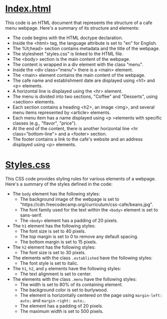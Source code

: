 <h1 style="text-decoration: underline;"> Index.html</h1>
This code is an HTML document that represents the structure of a cafe menu webpage. Here's a summary of its structure and elements:
<ul>
<li>The code begins with the HTML doctype declaration.</li>
<li>Inside the &lt;html&gt; tag, the language attribute is set to "en" for English.</li>
<li>The %lt;head&gt; section contains metadata and the title of the webpage.</li>
<li>The stylesheet "styles.css" is linked to the HTML file.</li>
<li>The &lt;body&gt; section is the main content of the webpage.</li>
<li>The content is wrapped in a div element with the class "menu".</li>
<li>Inside the &lt;div class="menu"&gt; there is a &lt;main&gt; element.</li>
<li>The &lt;main&gt; element contains the main content of the webpage.</li>
<li>The cafe name and establishment date are displayed using &lt;h1&gt; and &lt;p&gt; elements.</li>
<li>A horizontal line is displayed using the &lt;hr&gt; element.</li>
<li>The menu is divided into two sections, "Coffee" and "Desserts", using &lt;section&gt; elements.</li>
<li>Each section contains a heading &lt;h2&gt;, an image &lt;img&gt;, and several menu items represented by &lt;article&gt; elements.</li>
<li>Each menu item has a name displayed using &lt;p &gt;elements with specific classes (e.g., "flavor", "price").</li>
<li>At the end of the content, there is another horizontal line &lt;hr class="bottom-line"&gt; and a &lt;footer&gt; section.</li>
<li>The footer contains a link to the cafe's website and an address displayed using &lt;p&gt; elements.</li>
</ul>

  
 
<h1 style="text-decoration: underline;">Styles.css</h1>
This CSS code provides styling rules for various elements of a webpage. Here's a summary of the styles defined in the code:

<ul>
  <li>The <code>body</code> element has the following styles:
    <ul>
      <li>The background image of the webpage is set to "https://cdn.freecodecamp.org/curriculum/css-cafe/beans.jpg".</li>
      <li>The font family used for the text within the <code>&lt;body&gt;</code> element is set to sans-serif.</li>
      <li>The <code>&lt;body&gt;</code> element has a padding of 20 pixels.</li>
    </ul>
  </li>
  <li>The <code>h1</code> element has the following styles:
    <ul>
      <li>The font size is set to 40 pixels.</li>
      <li>The top margin is set to 0 to remove any default spacing.</li>
      <li>The bottom margin is set to 15 pixels.</li>
    </ul>
  </li>
  <li>The <code>h2</code> element has the following styles:
    <ul>
      <li>The font size is set to 30 pixels.</li>
    </ul>
  </li>
  <li>The elements with the class <code>.established</code> have the following styles:
    <ul>
      <li>The font style is set to italic.</li>
    </ul>
  </li>
  <li>The <code>h1</code>, <code>h2</code>, and <code>p</code> elements have the following styles:
    <ul>
      <li>The text alignment is set to center.</li>
    </ul>
  </li>
  <li>The elements with the class <code>.menu</code> have the following styles:
    <ul>
      <li>The width is set to 80% of its containing element.</li>
      <li>The background color is set to burlywood.</li>
      <li>The element is horizontally centered on the page using <code>margin-left: auto;</code> and <code>margin-right: auto;</code>.</li>
      <li>The element has a padding of 20 pixels.</li>
      <li>The maximum width is set to 500 pixels.</li>
    </ul>
  </li>
</ul>
